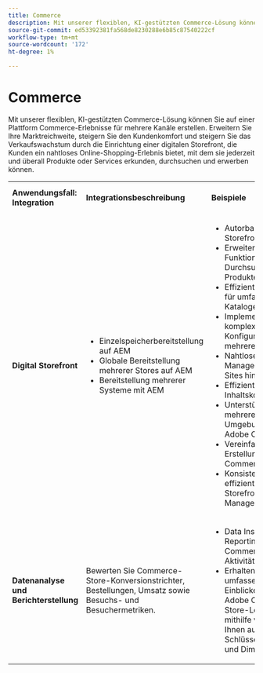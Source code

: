 ```yaml
---
title: Commerce
description: Mit unserer flexiblen, KI-gestützten Commerce-Lösung können Sie auf einer Plattform Commerce-Erlebnisse für mehrere Kanäle erstellen.
source-git-commit: ed53392381fa568de8230288e6b85c87540222cf
workflow-type: tm+mt
source-wordcount: '172'
ht-degree: 1%

---
```



# Commerce 

Mit unserer flexiblen, KI-gestützten Commerce-Lösung können Sie auf einer Plattform Commerce-Erlebnisse für mehrere Kanäle erstellen. Erweitern Sie Ihre Marktreichweite, steigern Sie den Kundenkomfort und steigern Sie das Verkaufswachstum durch die Einrichtung einer digitalen Storefront, die Kunden ein nahtloses Online-Shopping-Erlebnis bietet, mit dem sie jederzeit und überall Produkte oder Services erkunden, durchsuchen und erwerben können.

<table>

<!--  ROW 1  -->
<tr>
  <td><strong>Anwendungsfall: Integration</strong></td>
  <td><strong>Integrationsbeschreibung</strong></td>
  <td><strong>Beispiele</strong></td>
  <td><strong>Experience Cloud Apps</strong></td>
 </tr>

<tr>
   <td><strong>Digital Storefront</strong></td>
   <td><ul>
          <li>Einzelspeicherbereitstellung auf AEM
          <li>Globale Bereitstellung mehrerer Stores auf AEM</li>
          <li>Bereitstellung mehrerer Systeme mit AEM</li>
        </ul>
  </td>
   <td>
    <ul>
          <li>Autorbare Web-Storefront.</li>
          <li>Erweiterte Funktionen zum Durchsuchen von Produkten.</li>
          <li>Effiziente Filterung für umfangreiche Kataloge.</li>
          <li>Implementieren Sie komplexe Konfigurationen für mehrere Stores.</li>
          <li>Nahtloses Content-Management über Sites hinweg.</li>
          <li>Effiziente globale Inhaltskoordinierung.</li>
          <li>Unterstützung mehrerer Umgebungen für Adobe Commerce.</li>
          <li>Vereinfachte Erstellung von Commerce-Inhalten.</li>
          <li>Konsistentes und effizientes Storefront-Management.</li>
      </ul>
    </td>
   <td><a href="/help/integrations/integrations-between-applications/experience-manager/experience-manager-commerce.md">Handel und Experience Manager</a></td>
 </tr> 
 <tr>
   <td><strong>Datenanalyse und Berichterstellung<strong></td>
   <td>Bewerten Sie Commerce-Store-Konversionstrichter, Bestellungen, Umsatz sowie Besuchs- und Besuchermetriken.</td>
   <td><ul><li>Data Insights und Reporting zu Commerce-Aktivitäten.</li><li>Erhalten Sie umfassende Einblicke in die Adobe Commerce-Store-Leistung mithilfe von von Ihnen ausgewählten Schlüsselmetriken und Dimensionen.</li></ul></td>
   <td><a href="/help/integrations/integrations-between-applications/commerce/commerce-analytics.md">Commerce und Analytics</a></td>
 </tr>
 </table>
